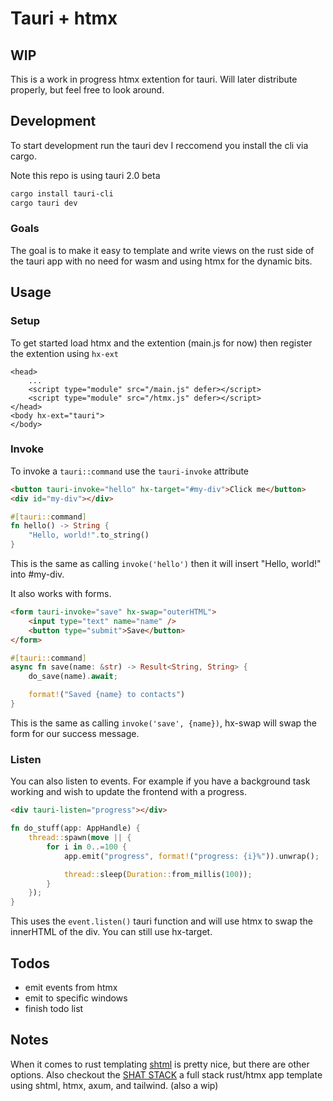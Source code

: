 # Tauri + htmx

## WIP

This is a work in progress htmx extention for tauri. Will later distribute properly, but feel free to look around.

## Development

To start development run the tauri dev I reccomend you install the cli via cargo.

Note this repo is using tauri 2.0 beta

```bash
cargo install tauri-cli
cargo tauri dev
```

### Goals

The goal is to make it easy to template and write views on the rust side of the tauri app with no need for wasm and using htmx for the dynamic bits.

## Usage

### Setup

To get started load htmx and the extention (main.js for now) then register the extention using `hx-ext`

```
<head>
    ...
    <script type="module" src="/main.js" defer></script>
    <script type="module" src="/htmx.js" defer></script>
</head>
<body hx-ext="tauri">
</body>
```

### Invoke

To invoke a `tauri::command` use the `tauri-invoke` attribute

```html
<button tauri-invoke="hello" hx-target="#my-div">Click me</button>
<div id="my-div"></div>
```

```rust
#[tauri::command]
fn hello() -> String {
    "Hello, world!".to_string()
}
```

This is the same as calling `invoke('hello')` then it will insert "Hello, world!" into #my-div.

It also works with forms.

```html
<form tauri-invoke="save" hx-swap="outerHTML">
    <input type="text" name="name" />
    <button type="submit">Save</button>
</form>
```

```rust
#[tauri::command]
async fn save(name: &str) -> Result<String, String> {
    do_save(name).await;

    format!("Saved {name} to contacts")
}
```

This is the same as calling `invoke('save', {name})`, hx-swap will swap the form for our success message.

### Listen

You can also listen to events. For example if you have a background task working and wish to update the frontend with a progress.

```html
<div tauri-listen="progress"></div>
```

```rust
fn do_stuff(app: AppHandle) {
    thread::spawn(move || {
        for i in 0..=100 {
            app.emit("progress", format!("progress: {i}%")).unwrap();

            thread::sleep(Duration::from_millis(100));
        }
    });
}
```

This uses the `event.listen()` tauri function and will use htmx to swap the innerHTML of the div. You can still use hx-target.

## Todos

-   emit events from htmx
-   emit to specific windows
-   finish todo list

## Notes

When it comes to rust templating [shtml](https://github.com/swlkr/shtml) is pretty nice, but there are other options.
Also checkout the [SHAT STACK](https://github.com/ChristianPavilonis/shat-stack) a full stack rust/htmx app template using shtml, htmx, axum, and tailwind. (also a wip)
